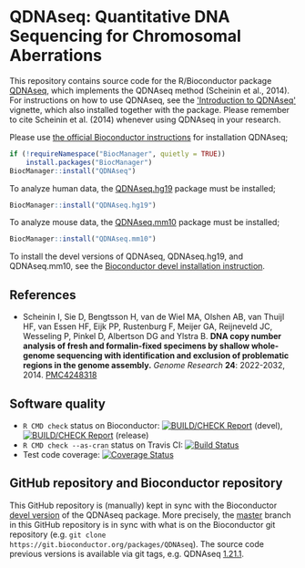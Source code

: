 # QDNAseq: Quantitative DNA Sequencing for Chromosomal Aberrations

This repository contains source code for the R/Bioconductor package
[QDNAseq](https://bioconductor.org/packages/release/bioc/html/QDNAseq.html), which implements the QDNAseq method (Scheinin et al., 2014).  For instructions on how to use QDNAseq, see the ['Introduction to QDNAseq'](https://bioconductor.org/packages/release/bioc/vignettes/QDNAseq/inst/doc/QDNAseq.pdf) vignette, which also installed together with  the package.  Please remember to cite Scheinin et al. (2014) whenever using QDNAseq in your research.

Please use [the official Bioconductor instructions](https://bioconductor.org/packages/release/bioc/html/QDNAseq.html) for installation QDNAseq;

```r
if (!requireNamespace("BiocManager", quietly = TRUE))
    install.packages("BiocManager")
BiocManager::install("QDNAseq")
```

To analyze human data, the [QDNAseq.hg19](https://bioconductor.org/packages/release/data/experiment/html/QDNAseq.hg19.html) package must be installed;
```r
BiocManager::install("QDNAseq.hg19")
```

To analyze mouse data, the [QDNAseq.mm10](https://bioconductor.org/packages/release/data/experiment/html/QDNAseq.mm10.html) package must be installed;
```r
BiocManager::install("QDNAseq.mm10")
```

To install the devel versions of QDNAseq, QDNAseq.hg19, and QDNAseq.mm10, see the [Bioconductor devel installation instruction](https://bioconductor.org/packages/devel/bioc/html/QDNAseq.html).



## References

* Scheinin I, Sie D, Bengtsson H, van de Wiel MA, Olshen AB, van Thuijl HF, van
Essen HF, Eijk PP, Rustenburg F, Meijer GA, Reijneveld JC, Wesseling P, Pinkel
D, Albertson DG and Ylstra B. **DNA copy number analysis of fresh and
formalin-fixed specimens by shallow whole-genome sequencing with identification
and exclusion of problematic regions in the genome assembly.** *Genome
Research* **24**: 2022-2032, 2014. [PMC4248318](https://www.ncbi.nlm.nih.gov/pmc/articles/PMC4248318/)


## Software quality

* `R CMD check` status on Bioconductor: [![BUILD/CHECK Report](https://bioconductor.org/shields/build/devel/bioc/QDNAseq.svg)](https://master.bioconductor.org/checkResults/devel/bioc-LATEST/QDNAseq/) (devel), [![BUILD/CHECK Report](https://bioconductor.org/shields/build/release/bioc/QDNAseq.svg)](https://master.bioconductor.org/checkResults/release/bioc-LATEST/QDNAseq/) (release)
* `R CMD check --as-cran` status on Travis CI: [![Build Status](https://travis-ci.org/ccagc/QDNAseq.svg?branch=master)](https://travis-ci.org/ccagc/QDNAseq)
* Test code coverage: <a href="https://codecov.io/gh/ccagc/QDNAseq"><img src="https://codecov.io/gh/ccagc/QDNAseq/branch/develop/graph/badge.svg" alt="Coverage Status"/></a>


## GitHub repository and Bioconductor repository

This GitHub repository is (manually) kept in sync with the Bioconductor [devel version](https://bioconductor.org/packages/devel/bioc/html/QDNAseq.html) of the QDNAseq package.  More precisely, the [master](https://github.com/ccagc/QDNAseq/tree/master) branch in this GitHub repository is in sync with what is on the Bioconductor git repository (e.g. `git clone https://git.bioconductor.org/packages/QDNAseq`).  The source code previous versions is available via git tags, e.g. QDNAseq [1.21.1](https://github.com/ccagc/QDNAseq/tree/1.21.1).

